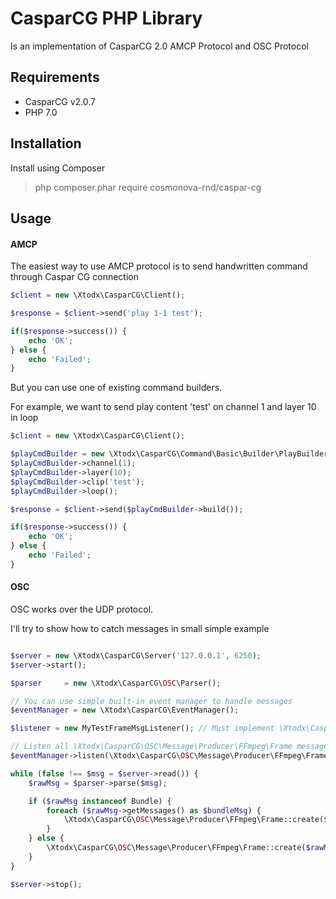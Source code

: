# CasparCG PHP Library
Is an implementation of CasparCG 2.0 AMCP Protocol and OSC Protocol

Requirements
-----
 - CasparCG v2.0.7
 - PHP 7.0
 
Installation
---

Install using Composer

> php composer.phar require cosmonova-rnd/caspar-cg

Usage
---

#### AMCP

The easiest way to use AMCP protocol is to send handwritten command through Caspar CG connection

```php
$client = new \Xtodx\CasparCG\Client();

$response = $client->send('play 1-1 test');

if($response->success()) {
    echo 'OK';
} else {
    echo 'Failed';
}
```

But you can use one of existing command builders.

For example, we want to send play content 'test' on channel 1 and layer 10 in loop

```php
$client = new \Xtodx\CasparCG\Client();

$playCmdBuilder = new \Xtodx\CasparCG\Command\Basic\Builder\PlayBuilder();
$playCmdBuilder->channel(1);
$playCmdBuilder->layer(10);
$playCmdBuilder->clip('test');
$playCmdBuilder->loop();

$response = $client->send($playCmdBuilder->build());

if($response->success()) {
    echo 'OK';
} else {
    echo 'Failed';
}
```

#### OSC

OSC works over the UDP protocol.

I'll try to show how to catch messages in small simple example

```php

$server = new \Xtodx\CasparCG\Server('127.0.0.1', 6250);
$server->start();

$parser     = new \Xtodx\CasparCG\OSC\Parser();

// You can use simple built-in event manager to handle messages
$eventManager = new \Xtodx\CasparCG\EventManager();

$listener = new MyTestFrameMsgListener(); // Must implement \Xtodx\CasparCG\ListenerInterface

// Listen all \Xtodx\CasparCG\OSC\Message\Producer\FFmpeg\Frame messages
$eventManager->listen(\Xtodx\CasparCG\OSC\Message\Producer\FFmpeg\Frame::class, $listener);

while (false !== $msg = $server->read()) {
    $rawMsg = $parser->parse($msg);

    if ($rawMsg instanceof Bundle) {
        foreach ($rawMsg->getMessages() as $bundleMsg) {
            \Xtodx\CasparCG\OSC\Message\Producer\FFmpeg\Frame::create($bundleMsg, $eventManager);
        }
    } else {
        \Xtodx\CasparCG\OSC\Message\Producer\FFmpeg\Frame::create($rawMsg, $eventManager);
    }
}

$server->stop();

```
 

 


